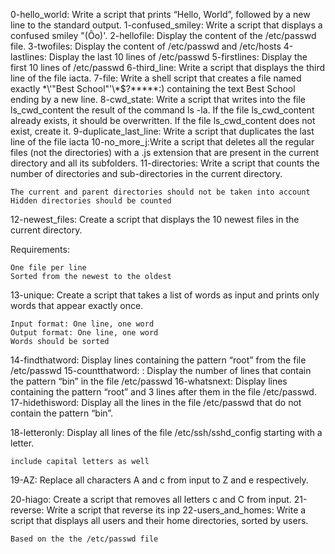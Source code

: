 0-hello_world: Write a script that prints “Hello, World”, followed by a new line to the standard output.
1-confused_smiley: Write a script that displays a confused smiley "(Ôo)'.
2-hellofile: Display the content of the /etc/passwd file.
3-twofiles: Display the content of /etc/passwd and /etc/hosts
4-lastlines: Display the last 10 lines of /etc/passwd
5-firstlines: Display the first 10 lines of /etc/passwd
6-third_line: Write a script that displays the third line of the file iacta.
7-file: Write a shell script that creates a file named exactly \*\\'"Best School"\'\\*$\?\*\*\*\*\*:) containing the text Best School ending by a new line.
8-cwd_state: Write a script that writes into the file ls_cwd_content the result of the command ls -la. If the file ls_cwd_content already exists, it should be overwritten. If the file ls_cwd_content does not exist, create it.
9-duplicate_last_line: Write a script that duplicates the last line of the file iacta
10-no_more_j:Write a script that deletes all the regular files (not the directories) with a .js extension that are present in the current directory and all its subfolders.
11-directories: Write a script that counts the number of directories and sub-directories in the current directory.

    The current and parent directories should not be taken into account
    Hidden directories should be counted
12-newest_files: Create a script that displays the 10 newest files in the current directory.

Requirements:

    One file per line
    Sorted from the newest to the oldest
13-unique: Create a script that takes a list of words as input and prints only words that appear exactly once.

    Input format: One line, one word
    Output format: One line, one word
    Words should be sorted

14-findthatword: Display lines containing the pattern “root” from the file /etc/passwd
15-countthatword: : Display the number of lines that contain the pattern “bin” in the file /etc/passwd
16-whatsnext: Display lines containing the pattern “root” and 3 lines after them in the file /etc/passwd.
17-hidethisword: Display all the lines in the file /etc/passwd that do not contain the pattern “bin”.

18-letteronly: Display all lines of the file /etc/ssh/sshd_config starting with a letter.

    include capital letters as well
19-AZ: Replace all characters A and c from input to Z and e respectively.


20-hiago: Create a script that removes all letters c and C from input.
21-reverse: Write a script that reverse its inp
22-users_and_homes: Write a script that displays all users and their home directories, sorted by users.

    Based on the the /etc/passwd file

